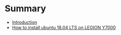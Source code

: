 # Summary

* [Introduction](README.md)
* [How to install ubuntu 18.04 LTS on LEGION Y7000](install-ubu1804-on-y7000.md)

